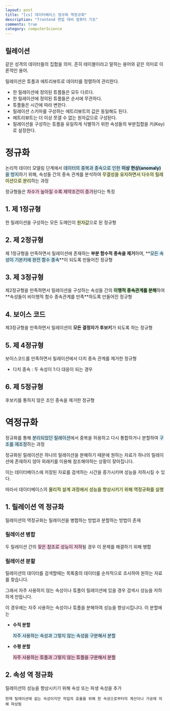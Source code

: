 ```yaml
---
layout: post
title: "[cs] 데이터베이스 정규화 역정규화"
description: "frontend 면접 대비 컴퓨터 기초"
comments: true
category: computerScience
---
```



## 릴레이션

같은 성격의 데이터들의 집합을 의미. 흔히 테이블이라고 말하는 용어와 같은 의미로 이론적인 용어.

릴레이션은 튜플과 에트리뷰트로 데이터를 정렬하여 관리한다.

- 한 릴레이션에 정의된 튜플들은 모두 다르다.
- 한 릴레이션에 정의된 튜플들은 순서에 무관하다.
- 튜플들은 시간에 따라 변한다.
- 릴레이션 스키마를 구성하는 에트리뷰트의 값은 동일해도 된다.
- 에트리뷰트는 더 이상 쪼갤 수 없는 원자값으로 구성된다.
- 릴레이션을 구성하는 튜플을 유일하게 식별하기 위한 속성들의 부분집합을 키(Key)로 설정한다.

# 정규화

논리적 데이터 모델링 단계에서 <span style="background-color:rgb(217, 242, 255);">데이터의 중복과 종속으로 인한 **이상 현상(anomaly)** 을 방지</span>하기 위해, 속성들 간의 종속 관계를 분석하여 <span style="background-color:rgb(245, 252, 212);">무결성을 유지하면서 다수의 릴레이션으로 분리</span>하는 과정

정규형들은 <span style="background-color:rgb(255, 217, 235);">차수가 높아질 수록 제약조건이 증가</span>된다는 특징

## 1. 제 1정규형

한 릴레이션을 구성하는 모든 도메인이 <span style="background-color:rgb(245, 252, 212);">원자값</span>으로 된 정규형

## 2. 제 2정규형

제 1정규형을 만족하면서 릴레이션에 존재하는 **부분 함수적 종속을 제거**하여, **<span style="background-color:rgb(217, 242, 255);">모든 속성이 기본키에 완전 함수 종속</span>**이 되도록 만들어진 정규형

## 3. 제 3정규형

제2정규형을 만족하면서 릴레이션을 구성하는 속성들 간의 **<span style="background-color:rgb(223, 255, 217);">이행적 종속관계를 분해**하여 **속성들이 비이행적 함수 종속관계를 만족</span>**하도록 만들어진 정규형

## 4. 보이스 코드

제3정규형을 만족하면서 릴레이션의 **모든 결정자가 후보키**가 되도록 하는 정규형

## 5. 제 4정규형

보이스코드를 만족하면서 릴레이션에서 다치 종속 관계를 제거한 정규형

- 다치 종속 : 두 속성이 1:다 대응이 되는 경우

## 6. 제 5정규형

후보키를 통하지 않은 조인 종속을 제거한 정규형

# 역정규화

정규화를 통해 <span style="background-color:rgb(217, 242, 255);">분리되었던 릴레이션</span>에서 중복을 허용하고 다시 통합하거나 분할하여 <span style="background-color:rgb(217, 242, 255);">구조를 재조정</span>하는 과정

정규화된 릴레이션은 하나의 릴레이션을 분해하기 때문에 원하는 자료가 하나의 릴레이션에 존재하지 않아 외래키를 이용해 참조해야하는 상황이 잦아집니다.

이는 데이터베이스에 저장된 자료를 검색하는 시간을 증가시키며 성능을 저하시킬 수 있다. 

따라서 데이터베이스의 <span style="background-color:rgb(245, 252, 212);">물리적 설계 과정에서 성능을 향상시키기 위해 역정규화를 실행</span>

## 1. 릴레이션 역 정규화

릴레이션의 역정규화는 릴레이션을 병합하는 방법과 분할하는 방법이 존재

### 릴레이션 병합

두 릴레이션 간의 <span style="background-color:rgb(255, 217, 235);">잦은 참조로 성능이 저하</span>될 경우 이 문제를 해결하기 위해 병합

### 릴레이션 분할

릴레이션의 데이터를 검색할때는 목록중의 데이터를 순차적으로 조사하여 원하는 자료를 찾습니다. 

그래서 자주 사용하지 않는 속성이나 튜플이 릴레이션에 있을 경우 검색시 성능을 저하하게 만듭니다. 

이 경우에는 자주 사용하는 속성이나 튜플을 분해하여 성능을 향상시킵니다. 이 분할에는

- **수직 분할**

    <span style="background-color:rgb(245, 252, 212);"><span style="background-color:rgb(217, 242, 255);">자주 사용하는 속성과 그렇지 않는 속성을 구분해서 분할</span>

- **수평 분할**

    <span style="background-color:rgb(237, 217, 255);"><span style="background-color:rgb(247, 205, 223);">자주 사용하는 튜플과 그렇지 않는 튜플을 구분해서 분할</span>

## 2. 속성 역 정규화

릴레이션의 성능을 향상시키기 위해 속성 또는 파생 속성을 추가


    현재 릴레이션에 없는 속성이지만 작업의 효율을 위해 한 속성으로부터의 계산이나 가공에 의해 파상됨